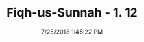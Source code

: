 ---
title        : "Fiqh-us-Sunnah - 1. 12"
date         : 7/25/2018 1:45:22 PM
draft        : false
type         : "hadith"
layout       : "hadith"
BookCode     : "FQS"
VolumeNumber : "1"
FiqhNumber   : "12"
categories  :  ["Impuritie-Al-Jallalah","Impuritie - Alcohol"]
---
